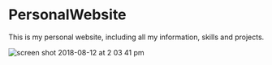 # PersonalWebsite
This is my personal website, including all my information, skills and projects. 

![screen shot 2018-08-12 at 2 03 41 pm](https://user-images.githubusercontent.com/35616780/44006372-79d0417c-9e38-11e8-870a-f8c9bb4ea2ae.png)
